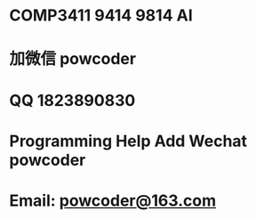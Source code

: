 # COMP3411 9414 9814 AI
# 加微信 powcoder

# QQ 1823890830

# Programming Help Add Wechat powcoder

# Email: powcoder@163.com

